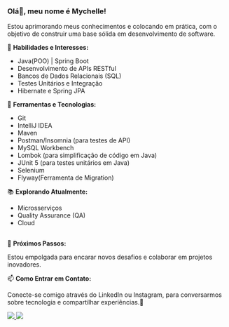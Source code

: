 ### Olá👋, meu nome é Mychelle!
Estou  aprimorando meus conhecimentos e colocando em prática, com o objetivo de construir uma base sólida em desenvolvimento de software.

  🚀 **Habilidades e Interesses:**
  - Java(POO) | Spring Boot
  - Desenvolvimento de APIs RESTful
  - Bancos de Dados Relacionais (SQL)
  - Testes Unitários e Integração
  -  Hibernate e Spring JPA

  🔧 **Ferramentas e Tecnologias:**
  - Git
  - IntelliJ IDEA
  - Maven
  - Postman/Insomnia (para testes de API)
  - MySQL Workbench
  - Lombok (para simplificação de código em Java)
  - JUnit 5 (para testes unitários em Java)
  - Selenium
  - Flyway(Ferramenta de Migration)

  📚 **Explorando Atualmente:**
  - Microsserviços
  - Quality Assurance (QA)
  - Cloud

##

🌱 **Próximos Passos:**

Estou empolgada para encarar novos desafios e colaborar em projetos inovadores.

📫 **Como Entrar em Contato:**

Conecte-se comigo através do LinkedIn ou Instagram, para conversarmos sobre tecnologia e compartilhar experiências.🚀

<a href="https://www.linkedin.com/in/mychelle-rosa/">
<img  src ="https://img.shields.io/badge/linkedin-%230077B5.svg?style=for-the-badge&logo=linkedin&logoColor=white">
  
<a href="https://instagram.com/mychelle.rosa">
<img src ="https://img.shields.io/badge/Instagram-%23E4405F.svg?style=for-the-badge&logo=Instagram&logoColor=white">



